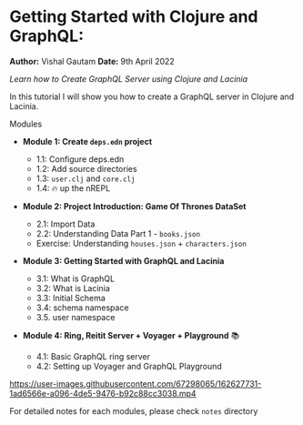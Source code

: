 # Getting Started with Clojure and GraphQL:

**Author:** Vishal Gautam
**Date:** 9th April 2022

*Learn how to Create GraphQL Server using Clojure and Lacinia*

In this tutorial I will show you how to create a GraphQL server in Clojure and Lacinia.

Modules

- **Module 1: Create `deps.edn` project**
  - 1.1: Configure deps.edn
  - 1.2: Add source directories
  - 1.3: `user.clj` and `core.clj`
  - 1.4: 🔥 up the nREPL

- **Module 2: Project Introduction: Game Of Thrones DataSet**
  - 2.1: Import Data
  - 2.2: Understanding Data Part 1 - `books.json`
  - Exercise: Understanding `houses.json` + `characters.json`

- **Module 3: Getting Started with GraphQL and Lacinia**
  - 3.1: What is GraphQL
  - 3.2: What is Lacinia
  - 3.3: Initial Schema
  - 3.4: schema namespace
  - 3.5. user namespace

- **Module 4: Ring, Reitit Server + Voyager + Playground** 📚
  - 4.1: Basic GraphQL ring server
  - 4.2: Setting up Voyager and GraphQL Playground

https://user-images.githubusercontent.com/67298065/162627731-1ad6566e-a096-4de5-9476-b92c88cc3038.mp4

For detailed notes for each modules, please check `notes` directory
